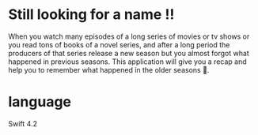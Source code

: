 # Still looking for a name !!
When you watch many episodes of a long series of movies or tv shows or you read tons of books of a novel series, and after a long period the producers of that series release a new season but you almost forgot what happened in previous seasons. This application will give you a recap and help you to remember what happened in the older seasons 🌟.


# language
Swift 4.2

